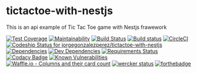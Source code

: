 # tictactoe-with-nestjs

This is an api example of Tic Tac Toe game with Nestjs frawework


[![Test Coverage](https://api.codeclimate.com/v1/badges/a85a334daa6eae57f99e/test_coverage)](https://codeclimate.com/github/jorgegonzalezperez/tictactoe-with-nestjs/test_coverage)
[![Maintainability](https://api.codeclimate.com/v1/badges/a85a334daa6eae57f99e/maintainability)](https://codeclimate.com/github/jorgegonzalezperez/tictactoe-with-nestjs/maintainability)
[![Build Status](https://travis-ci.org/jorgegonzalezperez/tictactoe-with-nestjs.svg?branch=master)](https://travis-ci.org/jorgegonzalezperez/tictactoe-with-nestjs)
[![Build status](https://ci.appveyor.com/api/projects/status/20gbiajltqy6nyd4/branch/master?svg=true)](https://ci.appveyor.com/project/jorgegonzalezperez/tictactoe-with-nestjs/branch/master)
[![CircleCI](https://circleci.com/gh/jorgegonzalezperez/tictactoe-with-nestjs/tree/master.svg?style=svg)](https://circleci.com/gh/jorgegonzalezperez/tictactoe-with-nestjs/tree/master)
[ ![Codeship Status for jorgegonzalezperez/tictactoe-with-nestjs](https://app.codeship.com/projects/861f29e0-0f3a-0136-0492-1288c351e72f/status?branch=master)](https://app.codeship.com/projects/282469)
[![Dependencies](https://david-dm.org/jorgegonzalezperez/tictactoe-with-nestjs.svg)](https://david-dm.org/jorgegonzalezperez/tictactoe-with-nestjs)
[![Dev Dependencies](https://david-dm.org/jorgegonzalezperez/tictactoe-with-nestjs/dev-status.svg)](https://david-dm.org/jorgegonzalezperez/tictactoe-with-nestjs#info=devDependencies)
[![Requirements Status](https://requires.io/github/jorgegonzalezperez/tictactoe-with-nestjs/requirements.svg?branch=snyk-fix-6a56602c)](https://requires.io/github/jorgegonzalezperez/tictactoe-with-nestjs/requirements/?branch=snyk-fix-6a56602c)
[![Codacy Badge](https://api.codacy.com/project/badge/Grade/db7e1af10f8741fe83d7b894c8663552)](https://www.codacy.com/app/jorgegonzalezperez/tictactoe-with-nestjs?utm_source=github.com&amp;utm_medium=referral&amp;utm_content=jorgegonzalezperez/tictactoe-with-nestjs&amp;utm_campaign=Badge_Grade)
[![Known Vulnerabilities](https://snyk.io/test/github/jorgegonzalezperez/tictactoe-with-nestjs/badge.svg)](https://snyk.io/test/github/jorgegonzalezperez/ticktactoe-with-netsj)
[![Waffle.io - Columns and their card count](https://badge.waffle.io/jorgegonzalezperez/tictactoe-with-nestjs.svg?columns=all)](https://waffle.io/jorgegonzalezperez/tictactoe-with-nestjs)
[![wercker status](https://app.wercker.com/status/b5ac111ef970d945fca3b52a2a38dcfa/m/master "wercker status")](https://app.wercker.com/project/byKey/b5ac111ef970d945fca3b52a2a38dcfa)
[![forthebadge](https://forthebadge.com/images/badges/gluten-free.svg)](https://forthebadge.com)